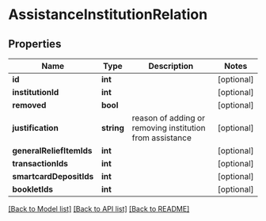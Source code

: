 # AssistanceInstitutionRelation

## Properties
Name | Type | Description | Notes
------------ | ------------- | ------------- | -------------
**id** | **int** |  | [optional] 
**institutionId** | **int** |  | [optional] 
**removed** | **bool** |  | [optional] 
**justification** | **string** | reason of adding or removing institution from assistance | [optional] 
**generalReliefItemIds** | **int** |  | [optional] 
**transactionIds** | **int** |  | [optional] 
**smartcardDepositIds** | **int** |  | [optional] 
**bookletIds** | **int** |  | [optional] 

[[Back to Model list]](../README.md#documentation-for-models) [[Back to API list]](../README.md#documentation-for-api-endpoints) [[Back to README]](../README.md)


